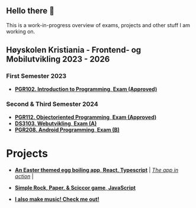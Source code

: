 ## Hello there 👋

This is a work-in-progress overview of exams, projects and other stuff I am working on. 

## Høyskolen Kristiania - Frontend- og Mobilutvikling 2023 - 2026

### First Semester 2023
- [**PGR102. Introduction to Programming**, **Exam (Approved)**](https://github.com/sigve-dev/PGR102-exam-h23)

### Second & Third Semester 2024
- [**PGR112. Objectoriented Programming**, **Exam (Approved)**](https://github.com/sigve-dev/PGR112-Exam-V24)
- [**DS3103. Webutvikling**, **Exam (A)**](https://github.com/sigve-dev/DS3103-exam-h24)
- [**PGR208. Android Programming**, **Exam (B)**](https://github.com/sigve-dev/PGR208-Exam-H24)

# Projects
- [**An Easter themed egg boiling app**, **React, Typescript**](https://github.com/sigve-dev/easter-egg-boil)
 | [*The app in action*](https://sigve-dev.github.io/easter-egg-boil/) |

- [**Simple Rock, Paper, & Sciccor game**, **JavaScript**](https://github.com/sigve-dev/Rock-Paper-Scissors)

- [**I also make music! Check me out!**](https://soundcloud.com/zigve)

<!--
### First Semester  
- **PGR103. Kreativt Webprosjekt**, **EKSAMEN (A)**  
- **PGR102. Intro til Programmering**, **EKSAMEN (Godkjent)**  

### Second Semester  
- **PGR103. Objektorientert Programmering**, **EKSAMEN (Godkjent)**



<!--
**sigve-dev/sigve-dev** is a ✨ _special_ ✨ repository because its `README.md` (this file) appears on your GitHub profile.

Here are some ideas to get you started:

- 🔭 I’m currently working on ...
- 🌱 I’m currently learning ...
- 👯 I’m looking to collaborate on ...
- 🤔 I’m looking for help with ...
- 💬 Ask me about ...
- 📫 How to reach me: ...
- 😄 Pronouns: ...
- ⚡ Fun fact: ...
-->
